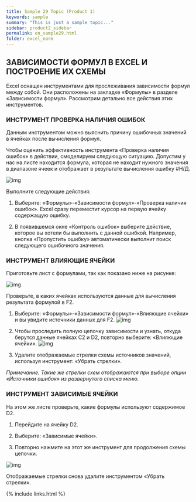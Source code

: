 ```yaml
---
title: Sample 29 Topic (Product 1)
keywords: sample
summary: "This is just a sample topic..."
sidebar: product2_sidebar
permalink: en_sample29.html
folder: excel_norm
---
```


## ЗАВИСИМОСТИ ФОРМУЛ В EXCEL И ПОСТРОЕНИЕ ИХ СХЕМЫ

Excel оснащен инструментами для прослеживания зависимости формул между собой. Они расположены на закладке «Формулы» в разделе «Зависимости формул». Рассмотрим детально все действия этих инструментов.

### ИНСТРУМЕНТ ПРОВЕРКА НАЛИЧИЯ ОШИБОК

Данным инструментом можно выяснить причину ошибочных значений в ячейках после вычисления формул.

Чтобы оценить эффективность инструмента «Проверка наличия ошибок» в действии, смоделируем следующую ситуацию. Допустим у нас на листе находится формула, которая не находит нужного значения в диапазоне ячеек и отображает в результате вычисления ошибку #Н/Д.

![img](/images/img.png)

Выполните следующие действия:

1. Выберите: «Формулы»-«Зависимости формул»-«Проверка наличия ошибок». Excel сразу переместит курсор на первую ячейку содержащую ошибку.

2. В появившемся окне «Контроль ошибок» выберите действие, которое вы хотели бы выполнить с данной ошибкой. Например, кнопка «Пропустить ошибку» автоматически выполнит поиск следующего ошибочного значения.

### ИНСТРУМЕНТ ВЛИЯЮЩИЕ ЯЧЕЙКИ

Приготовьте лист с формулами, так как показано ниже на рисунке:

![img](/images/img.png)

Проверьте, в каких ячейках используются данные для вычисления результата формулой в F2.

1. Выберите: «Формулы»-«Зависимости формул»-«Влияющие ячейки» и вы увидите источники данных для F2.
        ![img](/images/img.png)

2. Чтобы проследить полную цепочку зависимости и узнать, откуда берутся данные ячейках C2 и D2, повторно выберите: «Влияющие ячейки».
        ![img](/images/img.png)

3. Удалите отображаемые стрелки схемы источников значений, используя инструмент: «Убрать стрелки».

_Примечание. Такие же стрелки схем отображаются при выборе опции «Источники ошибок» из развернутого списка меню._

### ИНСТРУМЕНТ ЗАВИСИМЫЕ ЯЧЕЙКИ

На этом же листе проверьте, какие формулы используют содержимое D2.

1. Перейдите на ячейку D2.

2. Выберите: «Зависимые ячейки».

3. Повторно нажмите на этот же инструмент для продолжения схемы цепочки.

![img](/images/img.png)

Отображаемые стрелки снова удалите инструментом «Убрать стрелки».

{% include links.html %}
